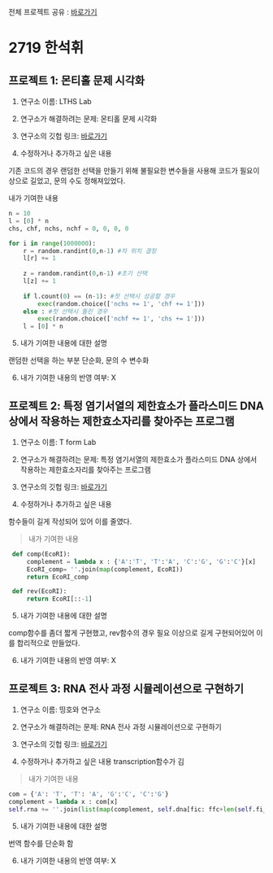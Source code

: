전체 프로젝트 공유 : [바로가기](https://bit.ly/2ZaI9sJ)

# 2719 **한석휘**
## 프로젝트 1: 몬티홀 문제 시각화
1) 연구소 이름: LTHS Lab

2) 연구소가 해결하려는 문제: 몬티홀 문제 시각화

3) 연구소의 깃헙 링크: [바로가기](https://github.com/hsguy0608/Real-Monty-hall/tree/master)

4) 수정하거나 추가하고 싶은 내용

기존 코드의 경우 랜덤한 선택을 만들기 위해 불필요한 변수들을 사용해 코드가 필요이상으로 길었고, 문의 수도 정해져있었다.

내가 기여한 내용
```python
n = 10
l = [0] * n
chs, chf, nchs, nchf = 0, 0, 0, 0

for i in range(1000000):
    r = random.randint(0,n-1) #차 위치 결정
    l[r] += 1
    
    z = random.randint(0,n-1) #초기 선택
    l[z] += 1
        
    if l.count(0) == (n-1): #첫 선택시 성공할 경우
        exec(random.choice(['nchs += 1', 'chf += 1']))
    else : #첫 선택시 틀린 경우
        exec(random.choice(['nchf += 1', 'chs += 1']))
    l = [0] * n
```
5) 내가 기여한 내용에 대한 설명

랜덤한 선택을 하는 부분 단순화, 문의 수 변수화
 
6) 내가 기여한 내용의 반영 여부: X

## 프로젝트 2: 특정 염기서열의 제한효소가 플라스미드 DNA 상에서 작용하는 제한효소자리를 찾아주는 프로그램
1) 연구소 이름:  T form Lab

2) 연구소가 해결하려는 문제: 특정 염기서열의 제한효소가 플라스미드 DNA 상에서 작용하는 제한효소자리를 찾아주는 프로그램

3) 연구소의 깃헙 링크: [바로가기](https://github.com/newton1101/hshs-2-1-project/blob/master/README.md)

4) 수정하거나 추가하고 싶은 내용

함수들이 길게 작성되어 있어 이를 줄였다.
>내가 기여한 내용
```python
 def comp(EcoRI):
     complement = lambda x : {'A':'T', 'T':'A', 'C':'G', 'G':'C'}[x]
     EcoRI_comp= ''.join(map(complement, EcoRI))
     return EcoRI_comp

 def rev(EcoRI):
     return EcoRI[::-1]
```
5) 내가 기여한 내용에 대한 설명

comp함수를 좀더 짧게 구현했고, rev함수의 경우 필요 이상으로 길게 구현되어있어 이를 합리적으로 만들었다.

6) 내가 기여한 내용의 반영 여부: X

## 프로젝트 3: RNA 전사 과정 시뮬레이션으로 구현하기
1) 연구소 이름: 띵호와 연구소

2) 연구소가 해결하려는 문제: RNA 전사 과정 시뮬레이션으로 구현하기

3) 연구소의 깃헙 링크: [바로가기](https://github.com/re-arep/2019_1_informatics_project)

4) 수정하거나 추가하고 싶은 내용
transcription함수가 김
>내가 기여한 내용
```python
com = {'A': 'T', 'T': 'A', 'G':'C', 'C':'G'}
complement = lambda x : com[x]
self.rna += ''.join(list(map(complement, self.dna[fic: ffc+len(self.fi_code)])))
```

5) 내가 기여한 내용에 대한 설명

번역 함수를 단순화 함

6) 내가 기여한 내용의 반영 여부: X
